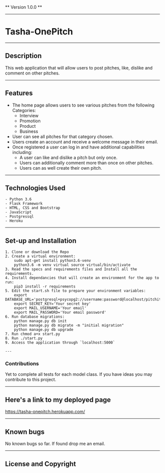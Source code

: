 ** Version 1.0.0 **

---

# Tasha-OnePitch

---

## Description

This web application that will allow users to post pitches, like, dislike and comment on other pitches.

---

## Features
- The home page allows users to see various pitches from the following Categories:
    - Interview
    - Promotion
    - Product
    - Business
- User can see all pitches for that category chosen.
- Users create an account and receive a welcome message in their email.
- Once registered a user can log in and have additional capabilities including:
    - A user can like and dislike a pitch but only once.
    - Users can additionally comment more than once on other pitches.
    - Users can as well create their own pitch.


---

## Technologies Used
    - Python 3.6
    - Flask Framework
    - HTML, CSS and Bootstrap
    - JavaScript
    - Postgressql
    - Heroku

---

## Set-up and Installation
    1. Clone or download the Repo
    2. Create a virtual environment:
        sudo apt-get install python3.6-venv
        python3.6 -m venv virtual source virtual/bin/activate
    3. Read the specs and requirements files and Install all the requirements.
    4. Install dependancies that will create an environment for the app to run:
        pip3 install -r requirements
    5. Edit the start.sh file to prepare your environment variables:
        export DATABASE_URL='postgresql+psycopg2://username:password@localhost/pitchit'
        export SECRET_KEY='Your secret key'
        export MAIL_USERNAME='Your email'
        export MAIL_PASSWORD='Your email password'
    6. Run database migrations:
        python manage.py db init
        python manage.py db migrate -m "initial migration"
        python manage.py db upgrade
    7. Run chmod a+x start.py
    8. Run ./start.py
    9. Access the application through `localhost:5000`

    ---

### Contributions
Yet to complete all tests for each model class. If you have ideas you may contribute to this project.

---

## Here's a link to my deployed page
https://tasha-onepitch.herokuapp.com/

---

## Known bugs
No known bugs so far. If found drop me an email.

---

## License and Copyright


